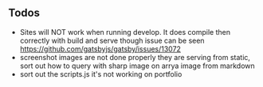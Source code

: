 ## Todos
- Sites will NOT work when running develop. It does compile then correctly with build and serve though issue can be seen https://github.com/gatsbyjs/gatsby/issues/13072
- screenshot images are not done properly they are serving from static, sort out how to query with sharp image on arrya image from markdown
- sort out the scripts.js it's not working on portfolio
